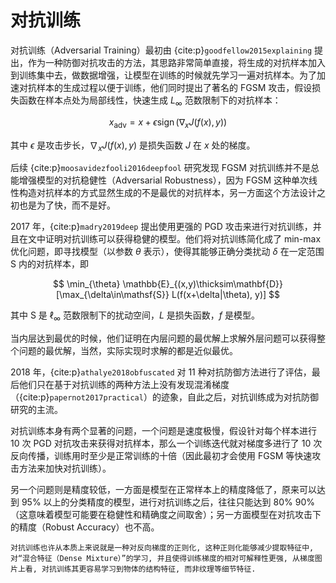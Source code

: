 # 对抗训练

对抗训练（Adversarial Training）最初由 {cite:p}`goodfellow2015explaining` 提出，作为一种防御对抗攻击的方法，其思路非常简单直接，将生成的对抗样本加入到训练集中去，做数据增强，让模型在训练的时候就先学习一遍对抗样本。为了加速对抗样本的生成过程以便于训练，他们同时提出了著名的 FGSM 攻击，假设损失函数在样本点处为局部线性，快速生成 $L_{\infty}$ 范数限制下的对抗样本：

$$
x_{\text{adv}} = x + \epsilon \operatorname{sign}(\nabla_x J(f(x), y))
$$

其中 $\epsilon$ 是攻击步长，$\nabla_x J(f(x), y)$ 是损失函数 $J$ 在 $x$ 处的梯度。


后续 {cite:p}`moosavidezfooli2016deepfool` 研究发现 FGSM 对抗训练并不是总能增强模型的对抗稳健性（Adversarial Robustness），因为 FGSM 这种单次线性构造对抗样本的方式显然生成的不是最优的对抗样本，另一方面这个方法设计之初也是为了快，而不是好。

2017 年，{cite:p}`madry2019deep` 提出使用更强的 PGD 攻击来进行对抗训练，并且在文中证明对抗训练可以获得稳健的模型。他们将对抗训练简化成了 min-max 优化问题，即寻找模型（以参数 $\theta$ 表示），使得其能够正确分类扰动 $\delta$ 在一定范围 $\mathsf{S}$ 内的对抗样本，即

$$
\min_{\theta} \mathbb{E}_{(x,y)\thicksim\mathbf{D}} [\max_{\delta\in\mathsf{S}} L(f(x+\delta|\theta), y)]
$$

其中 $\mathsf{S}$ 是 $\ell_\infty$ 范数限制下的扰动空间，$L$ 是损失函数，$f$ 是模型。

当内层达到最优的时候，他们证明在内层问题的最优解上求解外层问题可以获得整个问题的最优解，当然，实际实现时求解的都是近似最优。

2018 年，{cite:p}`athalye2018obfuscated` 对 11 种对抗防御方法进行了评估，最后他们只在基于对抗训练的两种方法上没有发现混淆梯度（{cite:p}`papernot2017practical`）的迹象，自此之后，对抗训练成为对抗防御研究的主流。

对抗训练本身有两个显著的问题，一个问题是速度极慢，假设针对每个样本进行 10 次 PGD 对抗攻击来获得对抗样本，那么一个训练迭代就对梯度多进行了 10 次反向传播，训练用时至少是正常训练的十倍（因此最初才会使用 FGSM 等快速攻击方法来加快对抗训练）。

另一个问题则是精度较低，一方面是模型在正常样本上的精度降低了，原来可以达到 $95\%$ 以上的分类精度的模型，进行对抗训练之后，往往只能达到 $80\%~90\%$（这意味着模型可能要在稳健性和精确度之间取舍）；另一方面模型在对抗攻击下的精度（Robust Accuracy）也不高。

```{tip}
对抗训练也许从本质上来说就是一种对反向梯度的正则化, 这种正则化能够减少提取特征中, 对“混合特征（Dense Mixture）”的学习, 并且使得训练梯度的相对可解释性更强, 从梯度图片上看, 对抗训练其更容易学习到物体的结构特征, 而非纹理等细节特征.
```